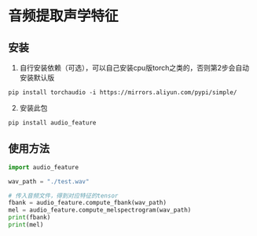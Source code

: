 # 音频提取声学特征

## 安装
1. 自行安装依赖（可选），可以自己安装cpu版torch之类的，否则第2步会自动安装默认版
```shell
pip install torchaudio -i https://mirrors.aliyun.com/pypi/simple/
```
2. 安装此包
```shell
pip install audio_feature
```
## 使用方法
```python
import audio_feature

wav_path = "./test.wav"

# 传入音频文件，得到对应特征的tensor
fbank = audio_feature.compute_fbank(wav_path)
mel = audio_feature.compute_melspectrogram(wav_path)
print(fbank)
print(mel)
```
